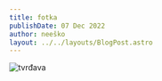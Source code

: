 ```yaml
---
title: fotka
publishDate: 07 Dec 2022
author: neeško
layout: ../../layouts/BlogPost.astro
---
```

![tvrđava](/assets/blog/viber_image_2022-11-25_19-06-13-708.jpg "ja neško")